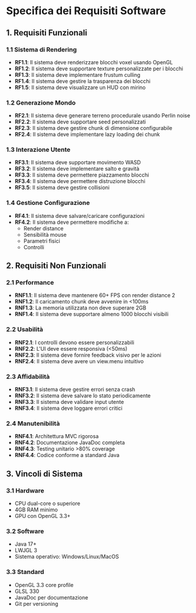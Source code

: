 # Specifica dei Requisiti Software

## 1. Requisiti Funzionali

### 1.1 Sistema di Rendering
- **RF1.1**: Il sistema deve renderizzare blocchi voxel usando OpenGL
- **RF1.2**: Il sistema deve supportare texture personalizzate per i blocchi
- **RF1.3**: Il sistema deve implementare frustum culling
- **RF1.4**: Il sistema deve gestire la trasparenza dei blocchi
- **RF1.5**: Il sistema deve visualizzare un HUD con mirino

### 1.2 Generazione Mondo
- **RF2.1**: Il sistema deve generare terreno procedurale usando Perlin noise
- **RF2.2**: Il sistema deve supportare seed personalizzati
- **RF2.3**: Il sistema deve gestire chunk di dimensione configurabile
- **RF2.4**: Il sistema deve implementare lazy loading dei chunk

### 1.3 Interazione Utente
- **RF3.1**: Il sistema deve supportare movimento WASD
- **RF3.2**: Il sistema deve implementare salto e gravità
- **RF3.3**: Il sistema deve permettere piazzamento blocchi
- **RF3.4**: Il sistema deve permettere distruzione blocchi
- **RF3.5**: Il sistema deve gestire collisioni

### 1.4 Gestione Configurazione
- **RF4.1**: Il sistema deve salvare/caricare configurazioni
- **RF4.2**: Il sistema deve permettere modifiche a:
  - Render distance
  - Sensibilità mouse
  - Parametri fisici
  - Controlli

## 2. Requisiti Non Funzionali

### 2.1 Performance
- **RNF1.1**: Il sistema deve mantenere 60+ FPS con render distance 2
- **RNF1.2**: Il caricamento chunk deve avvenire in <100ms
- **RNF1.3**: La memoria utilizzata non deve superare 2GB
- **RNF1.4**: Il sistema deve supportare almeno 1000 blocchi visibili

### 2.2 Usabilità
- **RNF2.1**: I controlli devono essere personalizzabili
- **RNF2.2**: L'UI deve essere responsiva (<50ms)
- **RNF2.3**: Il sistema deve fornire feedback visivo per le azioni
- **RNF2.4**: Il sistema deve avere un view.menu intuitivo

### 2.3 Affidabilità
- **RNF3.1**: Il sistema deve gestire errori senza crash
- **RNF3.2**: Il sistema deve salvare lo stato periodicamente
- **RNF3.3**: Il sistema deve validare input utente
- **RNF3.4**: Il sistema deve loggare errori critici

### 2.4 Manutenibilità
- **RNF4.1**: Architettura MVC rigorosa
- **RNF4.2**: Documentazione JavaDoc completa
- **RNF4.3**: Testing unitario >80% coverage
- **RNF4.4**: Codice conforme a standard Java

## 3. Vincoli di Sistema

### 3.1 Hardware
- CPU dual-core o superiore
- 4GB RAM minimo
- GPU con OpenGL 3.3+

### 3.2 Software
- Java 17+
- LWJGL 3
- Sistema operativo: Windows/Linux/MacOS

### 3.3 Standard
- OpenGL 3.3 core profile
- GLSL 330
- JavaDoc per documentazione
- Git per versioning
